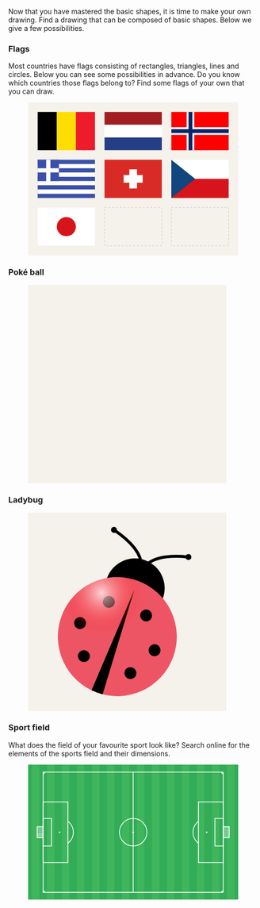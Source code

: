 Now that you have mastered the basic shapes, it is time to make your own drawing. Find a drawing that can be composed of basic shapes. Below we give a few possibilities.

### Flags

Most countries have flags consisting of rectangles, triangles, lines and circles. Below you can see some possibilities in advance. Do you know which countries those flags belong to? Find some flags of your own that you can draw.

<figure>
<svg id="flags" xmlns="http://www.w3.org/2000/svg" version="1.1" width="550px" height="400px" viewBox="0 0 1100 800">

  <rect x="0" y="0" width="1100" height="800" fill="#F5F1EB" />

  <g id="belgium" transform="translate(50,50)" >
    <rect x="0" y="0" width="100" height="200" fill="black" />
    <rect x="100" y="0" width="100" height="200" fill="#fedd02" />
    <rect x="200" y="0" width="100" height="200" fill="#ee1b2a" />
  </g>

  <g id="netherlands" transform="translate(400,50)" >
    <rect x="0" y="0" width="300" height="200" fill="white" />
    <rect x="0" y="0" width="300" height="66.66" fill="#a21d22" />
    <rect x="0" y="133.333" width="300" height="66.66" fill="#263e86" />
  </g>

  <g id="norway" transform="translate(750,50)" >
    <rect x="0" y="0" width="300" height="200" fill="#fe0000" />
    <line x1="0" y1="100" x2="300" y2="100" stroke="white" stroke-width="40"/>
    <line x1="100" y1="0" x2="100" y2="200" stroke="white" stroke-width="40"/>
    <line x1="0" y1="100" x2="300" y2="100" stroke="#042568" stroke-width="20"/>
    <line x1="100" y1="0" x2="100" y2="200" stroke="#042568" stroke-width="20"/>
  </g>

  <g id="greece" transform="translate(50,300)" >
    <rect x="0" y="0" width="300" height="200" fill="#3b50a9" />
    <line x1="150" y1="0" x2="150" y2="200" stroke="white" stroke-width="300" stroke-dasharray="22.222 22.222" stroke-dashoffset="22.22" />
    <rect x="0" y="0" width="111.111" height="111.111" fill="#3b50a9" />
    <line x1="0" y1="55.555" x2="111.111" y2="55.555" stroke="white" stroke-width="22.222" />
    <line x1="55.555" y1="0" x2="55.555" y2="112.111" stroke="white" stroke-width="22.222" />
  </g>

  <g id="switzerland" transform="translate(400,300)" >
    <rect x="0" y="0" width="300" height="200" fill="#d82b25" />
    <line x1="100" y1="100" x2="200" y2="100" stroke="white" stroke-width="40"/>
    <line x1="150" y1="50" x2="150" y2="150" stroke="white" stroke-width="40" />
  </g>

  <g id="czechia" transform="translate(750,300)" >
    <rect x="0" y="0" width="300" height="100" fill="white" />
    <rect x="0" y="100" width="300" height="100" fill="#d7141b" />
    <polygon points="0,0, 125,100, 0,200" stroke="none" fill="#11467f" />
  </g>

  <g id="japan" transform="translate(50,550)" >
    <rect x="0" y="0" width="300" height="200" fill="white" />
    <circle cx="150" cy="100" r="50" fill="#d7141b" stroke="none" />
  </g>

  <g id="xxx" transform="translate(400,550)" >
    <rect x="0" y="0" width="300" height="200" fill="none" stroke="black" stroke-width="0.5" stroke-dasharray="10,10" />
  </g>

  <g id="yyy" transform="translate(750,550)" >
    <rect x="0" y="0" width="300" height="200" fill="none" stroke="black" stroke-width="0.5" stroke-dasharray="10,10" />
  </g>

</svg>
</figure>

### Poké ball

<figure>
<svg id="pokemon" xmlns="http://www.w3.org/2000/svg" version="1.1" width="400px" height="400px" viewBox="-100 -100 200 200">

  <defs>
    <radialGradient id="licht" cx="0.25" cy="0.20" r="0.35">
      <stop offset="0%" stop-color="rgb(255,255,255,0.75)" />
      <stop offset="100%" stop-color="rgb(255,0,0,0.0)" />
    </radialGradient>
    <radialGradient id="donker" cx="0.25" cy="0.25" r="1">
      <stop offset="0%" stop-color="white" />
      <stop offset="50%" stop-color="white" />
      <stop offset="100%" stop-color="#d6d6d6" />
    </radialGradient>
  </defs>

  <style>
    #pokemon .rooster {
      display: none;
    }
    #pokemon .rooster path {
      fill: none;
      stroke: royalblue;
      stroke-width: 600;
    }
  </style>

  <rect x="-100" y="-100" width="200" height="200" fill="#F5F1EB" />

  <g class="rooster">
    <path d="M-90,0 L180,0" stroke-dasharray="0.2,9.6,0.2,0"></path>
    <path d="M0,-90 L0,180" stroke-dasharray="0.2,9.6,0.2,0"></path>
    <path d="M-90,0 L180,0" stroke-dasharray="1,98,1,0"></path>
    <path d="M0,-90 L0,180" stroke-dasharray="1,98,1,0"></path>
  </g>

  <path stroke="none" fill="rgb(255,0,0,0.6)" d="
    M -90,0
    L 90,0
    A 90,90,0,0,0,-90,0"
  />
  <path stroke="none" fill="url(#donker)" d="
    M -90,0
    L 90,0
    A 90,90,0,0,1,-90,0"
  />

  <line x1="-90" y1="0" x2="90" y2="0" stroke="black" stroke-width="6" />
  <circle cx="0" cy="0" r="30" fill="white" stroke="black" stroke-width="6" />
  <circle cx="0" cy="0" r="20" fill="white" stroke="black" stroke-width="6" />
  <circle cx="0" cy="0" r="90" fill="url(#licht)"/>
  <circle cx="0" cy="0" r="90" fill="none" stroke="black" stroke-width="6" />

</svg>
</figure>

### Ladybug

<figure>
<svg id="ladybug" xmlns="http://www.w3.org/2000/svg" version="1.1" width="400px"  height="400px" viewBox="-100 -100 200 200">

  <defs>
    <clipPath id="lichaam-contour">
      <circle cx="0" cy="40" r="60" />
    </clipPath>
    <radialGradient id="licht" cx="0.35" cy="0.70" r="0.35">
      <stop offset="0%" stop-color="rgb(255,255,255,0.75)" />
      <stop offset="100%" stop-color="rgb(255,0,0,0.0)" />
    </radialGradient>
  </defs>

  <rect x="-100" y="-100" width="200" height="200" fill="#F5F1EB" />

  <g transform="translate(-10,-15)">
  <g transform="rotate(20,0,40)">
  <circle class="hoofd" cx="0" cy="-12" r="30" fill="black" />
  <circle class="lichaam" cx="0" cy="40" r="60" fill="#ee5564" />
  <polygon fill="black" points="0,-10 6,100 -6,100" clip-path="url(#lichaam-contour)" />
  <circle cx="-20" cy="10" r="6" fill="black" />
  <circle cx="20" cy="10" r="6" fill="black" />
  <circle cx="-40" cy="40" r="6" fill="black" />
  <circle cx="40" cy="40" r="6" fill="black" />
  <circle cx="-25" cy="70" r="6" fill="black" />
  <circle cx="25" cy="70" r="6" fill="black" />
  <circle cx="-40" cy="-60" r="3" fill="black" />
  <circle cx="40" cy="-60" r="3" fill="black" />

  <path stroke="black" stroke-width="3" d="M0,-27 Q0,-50,-40,-60" fill="none" />
  <path stroke="black" stroke-width="3" d="M0,-27 Q0,-50,40,-60" fill="none" />
  <circle cx="0" cy="40" r="60" fill="url(#licht)"/>
  </g>
  </g>

</svg>
</figure>

### Sport field

What does the field of your favourite sport look like? Search online for the elements of the sports field and their dimensions.

<figure>
<svg id="soccer" xmlns="http://www.w3.org/2000/svg" version="1.1" width="560px" height="360px" viewBox="-70 -45 140 90">

  <style>
    #soccer .chalk {
      fill: none;
      stroke: white;
      stroke-width: 0.5;
    }
  </style>

  <defs>
    <clipPath id="speelveld">
      <rect x="-43.5" y="-10" width="10" height="20"  />
    </clipPath>
    <g id="half">
      <rect class="chalk" x="-60" y="-20.16" width="16.5" height="40.32" />
      <rect class="chalk" x="-60" y="-9.16" width="5.5" height="18.32" />
      <circle cx="-49" cy="0" r=".5" fill="white" stroke="none" />
      <circle class="chalk" cx="-49" cy="0" r="9.15" fill="none" clip-path="url(#speelveld)" />
      <path class="chalk" d="M-60,39 A1,1,0,0,1,-59,40" />
      <path class="chalk" d="M-60,-39 A1,1,0,0,0,-59,-40" />
      <rect class="chalk" x="-64" y="-3.66" width="4" height="7.32" />
      <line x1="-64" y1="0" x2="-60" y2="0" fill="none" stroke="white" stroke-width="7.32" stroke-dasharray="0.1 0.4" />
      <line x1="-62" y1="-3.66" x2="-62" y2="3.66" fill="none" stroke="white" stroke-width="4" stroke-dasharray="0.1 0.4" />
    </g>
  </defs>

  <rect x="-70" y="-50" width="140" height="100" fill="#3fb55d" stroke="none" />
  <line x1="-70" y1="0" x2="70" y2="0" stroke="#32ac57" stroke-width="100" stroke-dasharray="2.5 5 2.5 0" />

  <rect class="chalk" x="-60" y="-40" width="120" height="80" />
  <line class="chalk" x1="0" y1="-40" x2="0" y2="40" />
  <use href="#half" x="0" y="0" />
  <use href="#half" x="0" y="0" transform="scale(-1.0)" />

  <circle cx="0" cy="0" r=".5" fill="white" stroke="none" />
  <circle class="chalk" cx="0" cy="0" r="9.15" />

</svg>
</figure>
